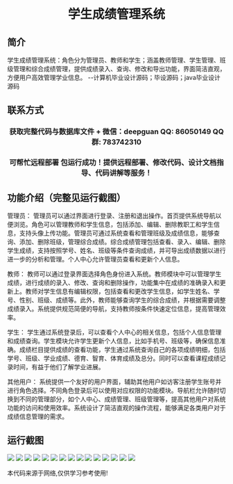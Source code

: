 <p><h1 align="center">学生成绩管理系统</h1></p>

## 简介
学生成绩管理系统：角色分为管理员、教师和学生；涵盖教师管理、学生管理、班级管理和综合成绩管理，提供成绩录入、查询、修改和导出功能，界面简洁直观，方便用户高效管理学业信息。    --计算机毕业设计源码；毕设源码；java毕业设计源码


## 联系方式
<p><h3 align="center">获取完整代码与数据库文件 + 微信：deepguan QQ: 86050149 QQ群: 783742310</h3></p>
<p><h3 align="center">可帮忙远程部署 包运行成功！提供远程部署、修改代码、设计文档指导、代码讲解等服务！</h3></p>

## 功能介绍（完整见运行截图）
管理员： 管理员可以通过界面进行登录、注册和退出操作。首页提供系统导航以便浏览。角色可以管理教师和学生信息，包括添加、编辑、删除教职工和学生信息，支持头像上传功能。管理员可通过系统查看和管理班级及成绩信息，能够查询、添加、删除班级，管理综合成绩。综合成绩管理包括查看、录入、编辑、删除学生成绩，支持按照学号、姓名、班级等条件查询成绩，并可导出成绩数据以进行进一步的分析和管理。个人中心允许管理员查看和更新个人信息。

教师： 教师可以通过登录界面选择角色身份进入系统。教师模块中可以管理学生成绩，进行成绩的录入、修改、查询和删除操作，功能集中在成绩的准确录入和更新上。教师对学生信息有编辑权限，包括查看和更改学生信息，如学生姓名、学号、性别、班级、成绩等。此外，教师能够查询学生的综合成绩，并根据需要调整成绩录入。系统提供规范简便的导航，支持教师按条件快速定位信息，提高管理效率。

学生： 学生通过系统登录后，可以查看个人中心的相关信息，包括个人信息管理和成绩查询。学生模块允许学生更新个人信息，比如手机号、班级等，确保信息准确。成绩栏目提供成绩的查看功能，学生通过系统查询自己的各项成绩明细，包括学号、班级、学业成绩、德育、智育、体育成绩及总分。同时可以查看课程成绩记录时间，有益于他们了解学业进展。

其他用户： 系统提供一个友好的用户界面，辅助其他用户如访客注册学生账号并进行角色选择。不同角色登录后可以使用对应权限的功能模块。导航栏允许随时切换到不同的管理部分，如个人中心、成绩管理、班级管理等，提高其他用户对系统功能的访问和使用效率。系统设计了简洁直观的操作流程，能够满足各类用户对于成绩信息管理的需求。


## 运行截图
![](https://bs-1329754181.cos.ap-shanghai.myqcloud.com/spring/StudentGradeManagementSystem/img/001.jpg)
![](https://bs-1329754181.cos.ap-shanghai.myqcloud.com/spring/StudentGradeManagementSystem/img/002.jpg)
![](https://bs-1329754181.cos.ap-shanghai.myqcloud.com/spring/StudentGradeManagementSystem/img/003.jpg)
![](https://bs-1329754181.cos.ap-shanghai.myqcloud.com/spring/StudentGradeManagementSystem/img/004.jpg)
![](https://bs-1329754181.cos.ap-shanghai.myqcloud.com/spring/StudentGradeManagementSystem/img/005.jpg)
![](https://bs-1329754181.cos.ap-shanghai.myqcloud.com/spring/StudentGradeManagementSystem/img/006.jpg)
![](https://bs-1329754181.cos.ap-shanghai.myqcloud.com/spring/StudentGradeManagementSystem/img/007.jpg)
![](https://bs-1329754181.cos.ap-shanghai.myqcloud.com/spring/StudentGradeManagementSystem/img/008.jpg)
![](https://bs-1329754181.cos.ap-shanghai.myqcloud.com/spring/StudentGradeManagementSystem/img/009.jpg)
![](https://bs-1329754181.cos.ap-shanghai.myqcloud.com/spring/StudentGradeManagementSystem/img/010.jpg)
![](https://bs-1329754181.cos.ap-shanghai.myqcloud.com/spring/StudentGradeManagementSystem/img/011.jpg)
![](https://bs-1329754181.cos.ap-shanghai.myqcloud.com/spring/StudentGradeManagementSystem/img/012.jpg)
![](https://bs-1329754181.cos.ap-shanghai.myqcloud.com/spring/StudentGradeManagementSystem/img/013.jpg)
![](https://bs-1329754181.cos.ap-shanghai.myqcloud.com/spring/StudentGradeManagementSystem/img/014.jpg)
![](https://bs-1329754181.cos.ap-shanghai.myqcloud.com/spring/StudentGradeManagementSystem/img/015.jpg)

<p>本代码来源于网络,仅供学习参考使用!</p>
